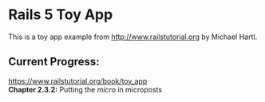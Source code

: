 # Rails 5 Toy App

This is a toy app example from <http://www.railstutorial.org> by Michael Hartl.

## Current Progress:
https://www.railstutorial.org/book/toy_app  
**Chapter 2.3.2:** Putting the *micro* in microposts
